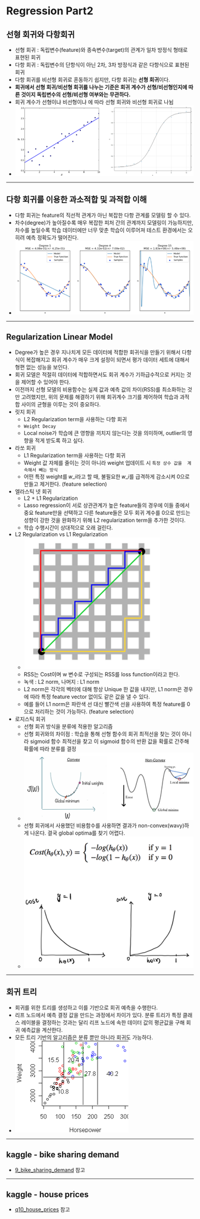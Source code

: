 Regression Part2
== 
## 선형 회귀와 다항회귀
- 선형 회귀 : 독립변수(feature)와 종속변수(target)의 관계가 일차 방정식 형태로 표현된 회귀
- 다항 회귀 : 독립변수의 단항식이 아닌 2차, 3차 방정식과 같은 다항식으로 표현된 회귀
- 다항 회귀를 비선형 회귀로 혼동하기 쉽지만, 다항 회귀는 **선형 회귀**이다.
- **회귀에서 선형 회귀/비선형 회귀를 나누는 기준은 회귀 계수가 선형/비선형인지에 따른 것이지 독립변수의 선형/비선형 여부와는 무관하다.**
- 회귀 계수가 선형이냐 비선형이냐 에 따라 선형 회귀와 비선형 회귀로 나뉨
- ![polynomialregression](./img/polynomialregression.png)
---
## 다항 회귀를 이용한 과소적합 및 과적합 이해
- 다항 회귀는 feature의 직선적 관계가 아닌 복잡한 다항 관계를 모델링 할 수 있다.
- 차수(degree)가 높아질수록 매우 복잡한 피처 간의 관계까지 모델링이 가능하지만, 차수를 높일수록 학습 데이터에만 너무 맞춘 학습이 이루어져 테스트 환경에서는 오히려 예측 정확도가 떨어진다.
- ![overunder](./img/overunder.png)
---
## Regularization Linear Model
- Degree가 높은 경우 지나치게 모든 데이터에 적합한 회귀식을 만들기 위해서 다항식이 복잡해지고 회귀 계수가 매우 크게 설정이 되면서 평가 데이터 세트에 대해서 형편 없는 성능을 보인다.
- 회귀 모델은 적절히 데이터에 적합하면서도 회귀 계수가 기하급수적으로 커지는 것을 제어할 수 있어야 한다.
- 이전까지 선형 모델의 비용함수는 실제 값과 예측 값의 차이(RSS)를 최소화하는 것만 고려했지만, 위의 문제를 해결하기 위해 회귀계수 크기를 제어하여 학습과 과적합 사이의 균형을 이루는 것이 중요하다.
- 릿지 회귀
    - L2 Regularization term을 사용하는 다항 회귀
    - `Weight Decay`
    - Local noise가 학습에 큰 영향을 끼치지 않는다는 것을 의미하며, outlier의 영향을 적게 받도록 하고 싶다.
- 라쏘 회귀
    - L1 Regularization term을 사용하는 다항 회귀
    - Weight 값 자체를 줄이는 것이 아니라 weight 업데이트 시 `특정 상수 값을  계속해서 빼는 방식`
    - 어떤 특정 weight를 𝑤_𝑖라고 할 때, 불필요한 𝑤_𝑖를 급격하게 감소시켜 0으로 만들고 제거한다. (feature selection)
- 엘라스틱 넷 회귀
    - L2 + L1 Regularization
    - Lasso regression이 서로 상관관계가 높은 feature들의 경우에 이들 중에서 중요 feature만을 선택하고 다른 feature들은 모두 회귀 계수를 0으로 만드는 성향이 강한 것을 완화하기 위해 L2 regularization term을 추가한 것이다.
    - 학습 수행시간이 상대적으로 오래 걸린다.
- L2 Regularization vs L1 Regularization
    - ![norm](./img/norm.png)
    - RSS는 Cost이며 w 변수로 구성되는 RSS를 loss function이라고 한다.
    - 녹색 : L2 norm, 나머지 : L1 norm
    - L2 norm은 각각의 벡터에 대해 항상 Unique 한 값을 내지만, L1 norm은 경우에 따라 특정 feature vector 없이도 같은 값을 낼 수 있다.
    - 예를 들어 L1 norm은 파란색 선 대신 빨간색 선을 사용하여 특정 feature를 0으로 처리하는 것이 가능하다. (feature selection)
- 로지스틱 회귀
    - 선형 회귀 방식을 분류에 적용한 알고리즘
    - 선형 회귀와의 차이점 : 학습을 통해 선형 함수의 회귀 최적선을 찾는 것이 아니라 sigmoid 함수 최적선을 찾고 이 sigmoid 함수의 반환 값을 확률로 간주해 확률에 따라 분류를 결정
    - ![cost](./img/cost.png)
    - 선형 회귀에서 사용했던 비용함수를 사용하면 결과가 non-convex(wavy)하게 나온다. 결국 global optima를 찾기 어렵다.
    - ![logicost](./img/logicost.png)
---
## 회귀 트리
- 회귀를 위한 트리를 생성하고 이를 기반으로 회귀 예측을 수행한다.
- 리프 노드에서 예측 결정 값을 만드는 과정에서 차이가 있다. 분류 트리가 특정 클래스 레이블을 결정하는 것과는 달리 리프 노드에 속한 데이터 값의 평균값을 구해 회귀 예측값을 계산한다.
- 모든 트리 기반의 알고리즘은 분류 뿐만 아니라 회귀도 가능하다.
- ![regtree](./img/regtree.png)
---    
## kaggle - bike sharing demand
- [9_bike_sharing_demand](https://github.com/vim-hjk/machine-learning-study/blob/main/ch05/part2/9_bike_sharing_demand.py) 참고
---
## kaggle - house prices
- [q10_house_prices](https://github.com/vim-hjk/machine-learning-study/blob/main/ch05/part2/q10_house_prices.py) 참고